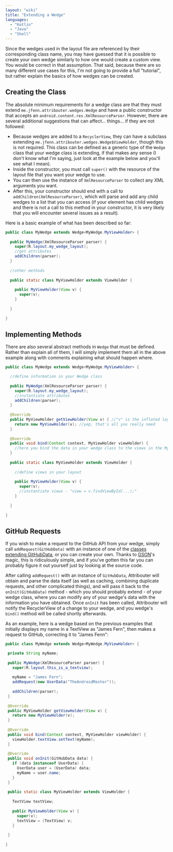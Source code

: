 ```yaml
---
layout: "wiki"
title: "Extending a Wedge"
languages: 
  - "Kotlin"
  - "Java"
  - "Shell"
---
```


Since the wedges used in the layout file are referenced by their corresponding class name, you may have guessed that it is possible to create your own wedge similarly to how one would create a custom view. You would be correct in that assumption. That said, because there are so many different use cases for this, I'm not going to provide a full "tutorial", but rather explain the basics of how wedges can be created.

## Creating the Class

The absolute minimum requirements for a wedge class are that they must extend `me.jfenn.attribouter.wedges.Wedge` and have a public constructor that accepts an `android.content.res.XmlResourceParser`. However, there are several additional suggestions that can affect... things... if they are not followed:

- Because wedges are added to a `RecyclerView`, they can have a subclass extending `me.jfenn.attribouter.wedges.Wedge$ViewHolder`, though this is not required. This class can be defined as a generic type of the `Wedge` class that your wedge class is extending, if that makes any sense (I don't know what I'm saying, just look at the example below and you'll see what I mean).
- Inside the constructor, you must call `super()` with the resource of the layout file that you want your wedge to use. 
- You can then use the instance of `XmlResourceParser` to collect any XML arguments you want. 
- After this, your constructor should end with a call to `addChildren(XmlResourceParser)`, which will parse and add any child wedges to a list that you can access (if your element has child wedges and there is not a call to this method in your constructor, it is very likely that you will encounter several issues as a result). 

Here is a basic example of what has been described so far:

```java
public class MyWedge extends Wedge<MyWedge.MyViewHolder> {
  
  public MyWedge(XmlResourceParser parser) {
    super(R.layout.my_wedge_layout);
    //get attributes
    addChildren(parser);
  }
  
  //other methods
  
  public static class MyViewHolder extends ViewHolder {
  
    public MyViewHolder(View v) {
      super(v);
    }
  
  }
  
}
```

## Implementing Methods

There are also several abstract methods in `Wedge` that must be defined. Rather than explain all of them, I will simply implement them all in the above example along with comments explaining what should happen where.

```java
public class MyWedge extends Wedge<MyWedge.MyViewHolder> {

  //define information in your Wedge class
  
  public MyWedge(XmlResourceParser parser) {
    super(R.layout.my_wedge_layout);
    //instantiate attributes
    addChildren(parser);
  }
  
  @Override
  public MyViewHolder getViewHolder(View v) { //"v" is the inflated layout file that you passed the resource of in your call to super()
    return new MyViewHolder(v); //yep, that's all you really need
  }
  
  @Override
  public void bind(Context context, MyViewHolder viewHolder) {
    //here you bind the data in your wedge class to the views in the MyViewHolder instance
  }
  
  public static class MyViewHolder extends ViewHolder {
  
    //define views in your layout
  
    public MyViewHolder(View v) {
      super(v);
      //instantiate views - "view = v.findViewById(...);"
    }
  
  }
  
}
```

## GitHub Requests

If you wish to make a request to the GitHub API from your wedge, simply call `addRequest(GitHubData)` with an instance of one of the [classes extending GitHubData](https://jfenn.me/redirects/?t=github&d=Attribouter/tree/91ff71a11338cc501c332b82ba8ddd6fa042bd24/attribouter/src/main/java/me/jfenn/attribouter/data/github), or you can create your own. Thanks to [GSON](https://github.com/google/gson)'s magic, this is ridiculously simple, and if you've gotten this far you can probably figure it out yourself just by looking at the source code.

After calling `addRequest()` with an instance of `GitHubData`, Attribouter will obtain and parse the data itself (as well as caching, combining duplicate requests, and other complicated things), and will pass it back to the `onInit(GitHubData)` method - which you should probably extend - of your wedge class, where you can modify any of your wedge's data with the information you have obtained. Once `onInit` has been called, Attribouter will notify the RecyclerView of a change to your wedge, and you wedge's `bind()` method will be called shortly afterwards.

 As an example, here is a wedge based on the previous examples that initially displays my name in a TextView as "James Fern", then makes a request to GitHub, correcting it to "James Fenn":
 
 ```java
public class MyWedge extends Wedge<MyWedge.MyViewHolder> {

  private String myName;
  
  public MyWedge(XmlResourceParser parser) {
    super(R.layout.this_is_a_textview);
    
    myName = "James Fern";
    addRequest(new UserData("TheAndroidMaster"));
    
    addChildren(parser);
  }
  
  @Override
  public MyViewHolder getViewHolder(View v) {
    return new MyViewHolder(v);
  }
  
  @Override
  public void bind(Context context, MyViewHolder viewHolder) {
    viewHolder.textView.setText(myName);
  }
  
  @Override
  public void onInit(GitHubData data) {
    if (data instanceof UserData) {
      UserData user = (UserData) data;
      myName = user.name;
    }
  }
  
  public static class MyViewHolder extends ViewHolder {
  
    TextView textView;
  
    public MyViewHolder(View v) {
      super(v);
      textView = (TextView) v;
    }
  
  }
  
}
```